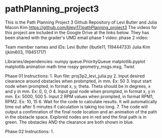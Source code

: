 # pathPlanning_project3
This is the Path Planning Project 3 Github Repository of Levi Butler and Julia Macon Kim
https://github.com/blevi17/pathPlanning_project3
The videos for this project are included in the Google Drive at the links below.  They has been shared with the grader's UMD email
    phase 1 video:
    phase 2 video:

Team member names and IDs:
    Levi Butler (lbutle11, 119444733)
    Julia Kim (jkim603, 119451717)

Libraries/dependencies:
    numpy
    queue.PriorityQueue
    matplotlib.pyplot
    matplotlib.animation
    math
    time
    rospy
    geometry_msgs.msg, Twist

Phase 01 Instructions:
    1. Run file: proj3p2_levi_julia.py
    2. Input desired clearance around obstacles when probmpted, in mm. Ex: 50
    3. Input start node when prompted, in format x, y, theta. Theta should be in degrees, x and y in mm. Ex: 0, 0, 0
    4. Input goal node when prompted, in format x, y in mm. Ex: 5000, 500
    5. Input 2 RPM values when prompted, in format RPM1, RPM2. Ex: 10, 15
    6. Wait for the code to calculate results. It will automatically time out after 5 minutes if calculation is taking too long.
    7. The code will output a confimration of the final node location and an animation of the path in the obstacle space. Explored nodes are in red and the final path is in green. The obstacles AND the clearance are both shown in blue.
    
Phase 02 Instructions:
    1. 
